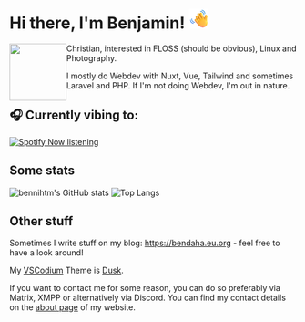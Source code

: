 <h1>Hi there, I'm Benjamin! <img src="https://raw.githubusercontent.com/bennihtm/bennihtm/master/img/waving.gif" width="35px"></h1>

<img align="left" width="100" height="100" src="https://wsrv.nl/?url=https://avatars.githubusercontent.com/u/42138517&mask=circle&maxage=14d">
Christian, interested in FLOSS (should be obvious), Linux and Photography. 

I mostly do Webdev with Nuxt, Vue, Tailwind and sometimes Laravel and PHP. If I'm not doing Webdev, I'm out in nature.

## 🎧 Currently vibing to:

[![Spotify Now listening](https://spotify-readme-zeta-lake.vercel.app/api?scan=true&theme=dark)](https://listenbrainz.org/user/darkshark/)

## Some stats
![bennihtm's GitHub stats](https://gh-stats-rho-fawn.vercel.app/api?username=bennihtm&show_icons=true&theme=spotify_dark)
![Top Langs](https://gh-stats-rho-fawn.vercel.app/api/top-langs/?username=bennihtm&layout=compact&theme=spotify_dark)

## Other stuff

Sometimes I write stuff on my blog: https://bendaha.eu.org - feel free to have a look around!

My [VSCodium](https://vscodium.com) Theme is [Dusk](https://vscodethemes.com/e/pilleye.dusk-theme/dusk?language=javascript).

If you want to contact me for some reason, you can do so preferably via Matrix, XMPP or alternatively via Discord.
You can find my contact details on the [about page](https://bendaha.eu.org/about/) of my website.
